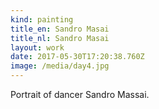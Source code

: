 ```yaml
---
kind: painting
title_en: Sandro Masai
title_nl: Sandro Masai
layout: work
date: 2017-05-30T17:20:38.760Z
image: /media/day4.jpg
---
```

Portrait of dancer Sandro Massai. 
